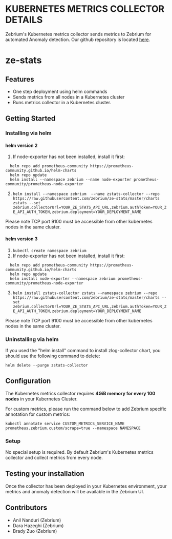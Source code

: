 # KUBERNETES METRICS COLLECTOR DETAILS
Zebrium's Kubernetes metrics collector sends metrics to Zebrium for automated Anomaly detection.
Our github repository is located [here](https://github.com/zebrium/ze-stats).

# ze-stats
## Features
* One step deployment using helm commands
* Sends metrics from all nodes in a Kubernetes cluster
* Runs metrics collector in a Kubernetes cluster.

## Getting Started
### Installing via helm
#### helm version 2
1. If node-exporter has not been installed, install it first:
```
  helm repo add prometheus-community https://prometheus-community.github.io/helm-charts
  helm repo update
  helm install --namespace zebrium --name node-exporter prometheus-community/prometheus-node-exporter
```
2. `helm install --namespace zebrium  --name zstats-collector --repo https://raw.githubusercontent.com/zebrium/ze-stats/master/charts zstats --set zebrium.collectorUrl=YOUR_ZE_STATS_API_URL,zebrium.authToken=YOUR_ZE_API_AUTH_TOKEN,zebrium.deployment=YOUR_DEPLOYMENT_NAME`

Please note TCP port 9100 must be accessible from other kubernetes nodes in the same cluster.

#### helm version 3
1. `kubectl create namespace zebrium`
2. If node-exporter has not been installed, install it first:
```
  helm repo add prometheus-community https://prometheus-community.github.io/helm-charts
  helm repo update
  helm install node-exporter --namespace zebrium prometheus-community/prometheus-node-exporter
```
3. `helm install zstats-collector zstats --namespace zebrium --repo https://raw.githubusercontent.com/zebrium/ze-stats/master/charts --set zebrium.collectorUrl=YOUR_ZE_STATS_API_URL,zebrium.authToken=YOUR_ZE_API_AUTH_TOKEN,zebrium.deployment=YOUR_DEPLOYMENT_NAME`

Please note TCP port 9100 must be accessible from other kubernetes nodes in the same cluster.

### Uninstalling via helm

If you used the "helm install" command to install zlog-collector chart, you should use the following command to delete:
```
helm delete --purge zstats-collector
```

## Configuration
The Kubernetes metrics collector requires **4GiB memory for every 100 nodes** in your Kubernetes Cluster.

For custom metrics, please run the command below to add Zebrium specific annotation for custom metrics:
```
kubectl annotate service CUSTOM_METRICS_SERVICE_NAME prometheus.zebrium.custom/scrape=true --namespace NAMESPACE
```


### Setup
No special setup is required. By default Zebrium's Kubernetes metrics collector and collect metrics from every node.

## Testing your installation
Once the collector has been deployed in your Kubernetes environment, your metrics and anomaly detection will be available in the Zebrium UI.

## Contributors
* Anil Nanduri (Zebrium)
* Dara Hazeghi (Zebrium)
* Brady Zuo (Zebrium)
